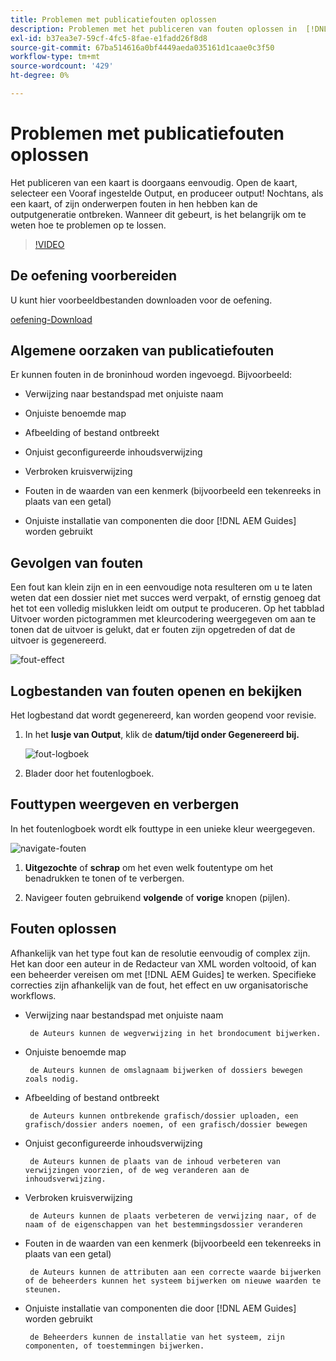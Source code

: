 ```yaml
---
title: Problemen met publicatiefouten oplossen
description: Problemen met het publiceren van fouten oplossen in  [!DNL Adobe Experience Manager Guides]
exl-id: b37ea3e7-59cf-4fc5-8fae-e1fadd26f8d8
source-git-commit: 67ba514616a0bf4449aeda035161d1caae0c3f50
workflow-type: tm+mt
source-wordcount: '429'
ht-degree: 0%

---
```


# Problemen met publicatiefouten oplossen

Het publiceren van een kaart is doorgaans eenvoudig. Open de kaart, selecteer een Vooraf ingestelde Output, en produceer output! Nochtans, als een kaart, of zijn onderwerpen fouten in hen hebben kan de outputgeneratie ontbreken. Wanneer dit gebeurt, is het belangrijk om te weten hoe te problemen op te lossen.

>[!VIDEO](https://video.tv.adobe.com/v/338990?quality=12&learn=on)

## De oefening voorbereiden

U kunt hier voorbeeldbestanden downloaden voor de oefening.

[ oefening-Download ](assets/exercises/publishing-basic-to-advanced.zip)

## Algemene oorzaken van publicatiefouten

Er kunnen fouten in de broninhoud worden ingevoegd. Bijvoorbeeld:

* Verwijzing naar bestandspad met onjuiste naam

* Onjuiste benoemde map

* Afbeelding of bestand ontbreekt

* Onjuist geconfigureerde inhoudsverwijzing

* Verbroken kruisverwijzing

* Fouten in de waarden van een kenmerk (bijvoorbeeld een tekenreeks in plaats van een getal)

* Onjuiste installatie van componenten die door [!DNL AEM Guides] worden gebruikt

## Gevolgen van fouten

Een fout kan klein zijn en in een eenvoudige nota resulteren om u te laten weten dat een dossier niet met succes werd verpakt, of ernstig genoeg dat het tot een volledig mislukken leidt om output te produceren. Op het tabblad Uitvoer worden pictogrammen met kleurcodering weergegeven om aan te tonen dat de uitvoer is gelukt, dat er fouten zijn opgetreden of dat de uitvoer is gegenereerd.

![ fout-effect ](images/error-impact.png)

## Logbestanden van fouten openen en bekijken

Het logbestand dat wordt gegenereerd, kan worden geopend voor revisie.

1. In het **lusje van Output**, klik de **datum/tijd onder Gegenereerd bij.**

   ![ fout-logboek ](images/error-log.png)

1. Blader door het foutenlogboek.

## Fouttypen weergeven en verbergen

In het foutenlogboek wordt elk fouttype in een unieke kleur weergegeven.

![ navigate-fouten ](images/navigate-errors.png)

1. **Uitgezochte** of **schrap** om het even welk foutentype om het benadrukken te tonen of te verbergen.

1. Navigeer fouten gebruikend **volgende** of **vorige** knopen (pijlen).

## Fouten oplossen

Afhankelijk van het type fout kan de resolutie eenvoudig of complex zijn. Het kan door een auteur in de Redacteur van XML worden voltooid, of kan een beheerder vereisen om met [!DNL AEM Guides] te werken. Specifieke correcties zijn afhankelijk van de fout, het effect en uw organisatorische workflows.

* Verwijzing naar bestandspad met onjuiste naam

       de Auteurs kunnen de wegverwijzing in het brondocument bijwerken.
     
  
* Onjuiste benoemde map

       de Auteurs kunnen de omslagnaam bijwerken of dossiers bewegen zoals nodig.
     
  
* Afbeelding of bestand ontbreekt

       de Auteurs kunnen ontbrekende grafisch/dossier uploaden, een grafisch/dossier anders noemen, of een grafisch/dossier bewegen 
     
  
* Onjuist geconfigureerde inhoudsverwijzing

       de Auteurs kunnen de plaats van de inhoud verbeteren van verwijzingen voorzien, of de weg veranderen aan de inhoudsverwijzing.
     
  
* Verbroken kruisverwijzing

       de Auteurs kunnen de plaats verbeteren de verwijzing naar, of de naam of de eigenschappen van het bestemmingsdossier veranderen 
     
  
* Fouten in de waarden van een kenmerk (bijvoorbeeld een tekenreeks in plaats van een getal)

       de Auteurs kunnen de attributen aan een correcte waarde bijwerken of de beheerders kunnen het systeem bijwerken om nieuwe waarden te steunen.
     
  
* Onjuiste installatie van componenten die door [!DNL AEM Guides] worden gebruikt

       de Beheerders kunnen de installatie van het systeem, zijn componenten, of toestemmingen bijwerken.
     
  